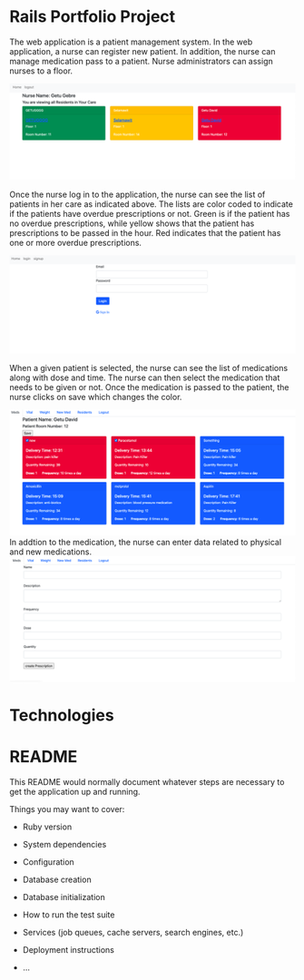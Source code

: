 # Rails Portfolio Project 

The web application is a patient management system. In the web application, a nurse can register new patient. In addition, the nurse can manage medication pass to a patient. Nurse administrators can assign nurses to a floor. 

![alt text](https://github.com/ggebre/rails_portfolio_project/blob/master/PatientList%20ScreenShot.png)

Once the nurse log in to the application, the nurse can see the list of patients in her care as indicated above. The lists are color coded to indicate if the patients have overdue prescriptions or not. Green is if the patient has no overdue prescriptions, while yellow shows that the patient has prescriptions to be passed in the hour. Red indicates that the patient has one or more overdue prescriptions. 

![alt text](https://github.com/ggebre/rails_portfolio_project/blob/master/LoginPage.png)

When a given patient is selected, the nurse can see the list of medications along with dose and time. The nurse can then select the medication that needs to be given or not. Once the medication is passed to the patient, the nurse clicks on save which changes the color. 

![alt text](https://github.com/ggebre/rails_portfolio_project/blob/master/MedicationList.png)
In addtion to the medication, the nurse can enter data related to physical and new medications. 
![alt text](https://github.com/ggebre/rails_portfolio_project/blob/master/NewMedication%20Form.png)

# Technologies 




# README

This README would normally document whatever steps are necessary to get the
application up and running.

Things you may want to cover:

* Ruby version

* System dependencies

* Configuration

* Database creation

* Database initialization

* How to run the test suite

* Services (job queues, cache servers, search engines, etc.)

* Deployment instructions

* ...
